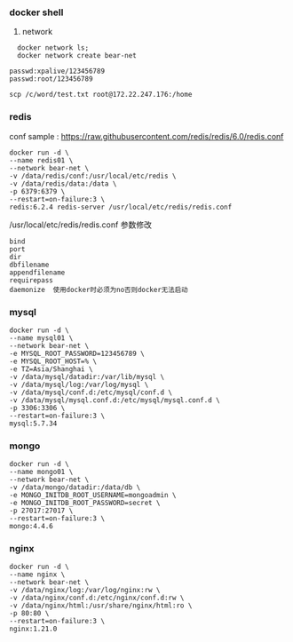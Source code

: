 ### docker shell
1. network
  ```shell script
    docker network ls;
    docker network create bear-net
  ```

```shell script
passwd:xpalive/123456789
passwd:root/123456789

scp /c/word/test.txt root@172.22.247.176:/home 
```

### redis
conf sample : https://raw.githubusercontent.com/redis/redis/6.0/redis.conf
```shell script
docker run -d \
--name redis01 \
--network bear-net \
-v /data/redis/conf:/usr/local/etc/redis \
-v /data/redis/data:/data \
-p 6379:6379 \
--restart=on-failure:3 \
redis:6.2.4 redis-server /usr/local/etc/redis/redis.conf
```

/usr/local/etc/redis/redis.conf
参数修改
```shell script
bind
port
dir
dbfilename
appendfilename
requirepass
daemonize  使用docker时必须为no否则docker无法启动
```

### mysql
```shell script
docker run -d \
--name mysql01 \
--network bear-net \
-e MYSQL_ROOT_PASSWORD=123456789 \
-e MYSQL_ROOT_HOST=% \
-e TZ=Asia/Shanghai \
-v /data/mysql/datadir:/var/lib/mysql \
-v /data/mysql/log:/var/log/mysql \
-v /data/mysql/conf.d:/etc/mysql/conf.d \
-v /data/mysql/mysql.conf.d:/etc/mysql/mysql.conf.d \
-p 3306:3306 \
--restart=on-failure:3 \
mysql:5.7.34
```


### mongo
```shell script
docker run -d \
--name mongo01 \
--network bear-net \
-v /data/mongo/datadir:/data/db \
-e MONGO_INITDB_ROOT_USERNAME=mongoadmin \
-e MONGO_INITDB_ROOT_PASSWORD=secret \
-p 27017:27017 \
--restart=on-failure:3 \
mongo:4.4.6
```

### nginx
```shell script
docker run -d \
--name nginx \
--network bear-net \
-v /data/nginx/log:/var/log/nginx:rw \
-v /data/nginx/conf.d:/etc/nginx/conf.d:rw \
-v /data/nginx/html:/usr/share/nginx/html:ro \
-p 80:80 \
--restart=on-failure:3 \
nginx:1.21.0
```